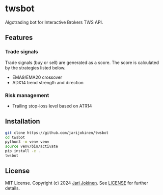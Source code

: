 # twsbot

Algotrading bot for Interactive Brokers TWS API.

## Features

### Trade signals

Trade signals (buy or sell) are generated as a score. The score is calculated
by the strategies listed below.

- EMA9/EMA20 crossover
- ADX14 trend strength and direction

### Risk management

- Trailing stop-loss level based on ATR14

## Installation

```bash
git clone https://github.com/jarijokinen/twsbot
cd twsbot
python3 -m venv venv
source venv/bin/activate
pip install -e .
twsbot
```

## License

MIT License. Copyright (c) 2024 [Jari Jokinen](https://jarijokinen.com).  See
[LICENSE](https://github.com/jarijokinen/twsbot/blob/main/LICENSE.txt)
for further details.
